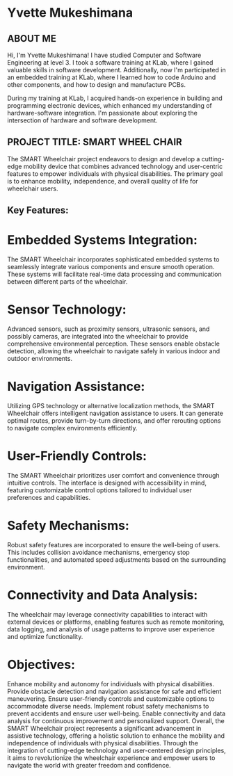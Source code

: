 # Yvette Mukeshimana
## ABOUT ME 
  Hi, I'm Yvette Mukeshimana! I have studied Computer and Software Engineering at level 3. 
  I took a software training at KLab, where I gained valuable skills in software development.
  Additionally, now I'm participated in an embedded training at KLab, where I learned how to code
 Arduino and other components, and how to design and manufacture PCBs.
   
   During my training at KLab, I acquired hands-on experience in building and programming
   electronic devices, which enhanced my understanding of hardware-software integration.
   I'm passionate about exploring the intersection of hardware and software development.
  ## PROJECT TITLE: SMART WHEEL CHAIR

  The SMART Wheelchair project endeavors to design and develop a cutting-edge mobility device that combines advanced technology and user-centric features to empower individuals with physical disabilities. The primary goal is to enhance mobility, independence, and overall quality of life for wheelchair users.
## Key Features:
 # Embedded Systems Integration:
The SMART Wheelchair incorporates sophisticated embedded systems to seamlessly integrate various components and ensure smooth operation. These systems will facilitate real-time data processing and communication between different parts of the wheelchair.
# Sensor Technology: 
Advanced sensors, such as proximity sensors, ultrasonic sensors, and possibly cameras, are integrated into the wheelchair to provide comprehensive environmental perception. These sensors enable obstacle detection, allowing the wheelchair to navigate safely in various indoor and outdoor environments.
# Navigation Assistance:
Utilizing GPS technology or alternative localization methods, the SMART Wheelchair offers intelligent navigation assistance to users. It can generate optimal routes, provide turn-by-turn directions, and offer rerouting options to navigate complex environments efficiently.
# User-Friendly Controls: 
The SMART Wheelchair prioritizes user comfort and convenience through intuitive controls. The interface is designed with accessibility in mind, featuring customizable control options tailored to individual user preferences and capabilities.
# Safety Mechanisms: 
Robust safety features are incorporated to ensure the well-being of users. This includes collision avoidance mechanisms, emergency stop functionalities, and automated speed adjustments based on the surrounding environment.
# Connectivity and Data Analysis: 
The wheelchair may leverage connectivity capabilities to interact with external devices or platforms, enabling features such as remote monitoring, data logging, and analysis of usage patterns to improve user experience and optimize functionality.
# Objectives:
Enhance mobility and autonomy for individuals with physical disabilities.
Provide obstacle detection and navigation assistance for safe and efficient maneuvering.
Ensure user-friendly controls and customizable options to accommodate diverse needs.
Implement robust safety mechanisms to prevent accidents and ensure user well-being.
Enable connectivity and data analysis for continuous improvement and personalized support.
Overall, the SMART Wheelchair project represents a significant advancement in assistive technology, offering a holistic solution to enhance the mobility and independence of individuals with physical disabilities. Through the integration of cutting-edge technology and user-centered design principles, it aims to revolutionize the wheelchair experience and empower users to navigate the world with greater freedom and confidence.


  
